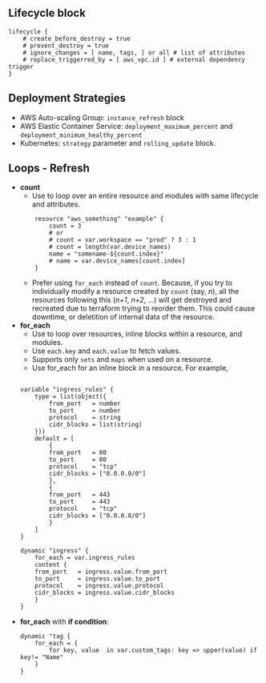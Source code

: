 ## Lifecycle block

```hcl
lifecycle {
    # create_before_destroy = true
    # prevent_destroy = true
    # ignore_changes = [ name, tags, ] or all # list of attributes
    # replace_triggerred_by = [ aws_vpc.id ] # external dependency trigger
}
```

## Deployment Strategies

- AWS Auto-scaling Group: `instance_refresh` block
- AWS Elastic Container Service: `deployment_maximum_percent` and `deployment_minimum_healthy_percent`
- Kubernetes: `strategy` parameter and `rolling_update` block.

## Loops - Refresh
- **count**
    - Use to loop over an entire resource and modules with same lifecycle and attributes.
    ```hcl
        resource "aws_something" "example" {
            count = 3 
            # or
            # count = var.workspace == "prod" ? 3 : 1 
            # count = length(var.device_names) 
            name = "somename-${count.index}"
            # name = var.device_names[count.index]
        }
    ```
    - Prefer using `for_each` instead of `count`. Because, if you try to individually modify a resource created by `count` (say, _n_), all the resources following this (_n+1_, _n+2_, ...) will get destroyed and recreated due to terraform trying to reorder them. This could cause downtime, or deletition of internal data of the resource.
- **for_each**
    - Use to loop over resources, inline blocks within a resource, and modules.
    - Use `each.key` and `each.value` to fetch values.
    - Supports only `sets` and `maps` when used on a resource.
    - Use for_each for an inline block in a resource. For example,
    ```hcl

    variable "ingress_rules" {
        type = list(object({
            from_port   = number
            to_port     = number
            protocol    = string
            cidr_blocks = list(string)
        }))
        default = [
            {
            from_port   = 80
            to_port     = 80
            protocol    = "tcp"
            cidr_blocks = ["0.0.0.0/0"]
            },
            {
            from_port   = 443
            to_port     = 443
            protocol    = "tcp"
            cidr_blocks = ["0.0.0.0/0"]
            }
        ]
    }

    dynamic "ingress" {
        for_each = var.ingress_rules
        content {
        from_port   = ingress.value.from_port
        to_port     = ingress.value.to_port
        protocol    = ingress.value.protocol
        cidr_blocks = ingress.value.cidr_blocks
        }
    }
    ```
- **for_each** with **if condition**:
    ```hcl
    dynamic "tag {
        for_each = {
            for key, value  in var.custom_tags: key => upper(value) if key!= "Name"
        }
    }
    ```
